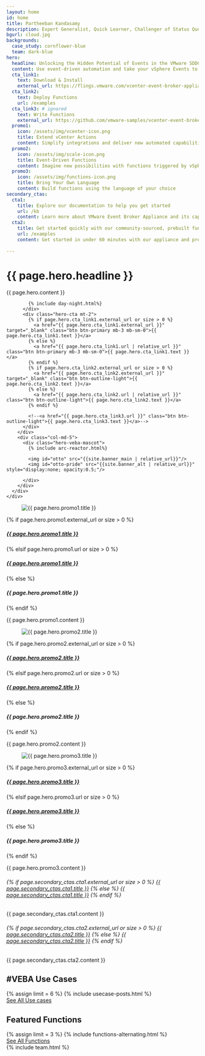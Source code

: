 ```yaml
---
layout: home
id: home
title: Partheeban Kandasamy
description: Expert Generalist, Quick Learner, Challenger of Status Quo
bgurl: cloud.jpg
backgrounds:
  case_study: cornflower-blue
  team: dark-blue
hero:
  headline: Unlocking the Hidden Potential of Events in the VMware SDDC
  content: Use event-driven automation and take your vSphere Events to the next level! Easily trigger custom or pre-built actions to deliver powerful integrations within your datacenter but also across public cloud services. Integrations like Slack, Pager Duty, Service Now, etc. has never been easier before
  cta_link1:
    text: Download & Install
    external_url: https://flings.vmware.com/vcenter-event-broker-appliance
  cta_link2:
    text: Deploy Functions
    url: /examples
  cta_link3: # ignored
    text: Write Functions
    external_url: https://github.com/vmware-samples/vcenter-event-broker-appliance
  promo1:
    icon: /assets/img/vcenter-icon.png
    title: Extend vCenter Actions
    content: Simplify integrations and deliver new automated capabilities to vCenter
  promo2:
    icon: /assets/img/scale-icon.png
    title: Event-Driven Functions
    content: Imagine new possibilities with functions triggered by vSphere Events.
  promo3:
    icon: /assets/img/functions-icon.png
    title: Bring Your Own Language
    content: Build functions using the language of your choice
secondary_ctas:
  cta1:
    title: Explore our documentation to help you get started
    url: /kb
    content: Learn more about VMware Event Broker Appliance and its capabilities
  cta2:
    title: Get started quickly with our community-sourced, prebuilt functions
    url: /examples
    content: Get started in under 60 minutes with our appliance and prebuilt functions
    
---
```

<div class="home-hero bg-color-{{ site.hero.background-color }}">
  <div class="section">
    <div class="section-content">
      <div class="row">
        <div class="col-md-7">
          <div class="hero-content">
            <h1 class="mb-3">{{ page.hero.headline }}</h1>
            <p class="mb-1">{{ page.hero.content }}</p>
            
            {% include day-night.html%}
          </div>
          <div class="hero-cta mt-2">
            {% if page.hero.cta_link1.external_url or size > 0 %}
              <a href="{{ page.hero.cta_link1.external_url }}" target="_blank" class="btn btn-primary mb-3 mb-sm-0">{{ page.hero.cta_link1.text }}</a>
            {% else %}
              <a href="{{ page.hero.cta_link1.url | relative_url }}" class="btn btn-primary mb-3 mb-sm-0">{{ page.hero.cta_link1.text }}</a>
            {% endif %}
            {% if page.hero.cta_link2.external_url or size > 0 %}
              <a href="{{ page.hero.cta_link2.external_url }}" target="_blank" class="btn btn-outline-light">{{ page.hero.cta_link2.text }}</a>
            {% else %}
              <a href="{{ page.hero.cta_link2.url | relative_url }}" class="btn btn-outline-light">{{ page.hero.cta_link2.text }}</a>
            {% endif %}
            
            <!--<a href="{{ page.hero.cta_link3.url }}" class="btn btn-outline-light">{{ page.hero.cta_link3.text }}</a>-->
          </div>
        </div>
        <div class="col-md-5">
          <div class="hero-veba-mascot">
            {% include arc-reactor.html%}
            
            <img id="otto" src="{{site.banner_main | relative_url}}"/>
            <img id="otto-pride" src="{{site.banner_alt | relative_url}}" style="display:none; opacity:0.5;"/>
            
          </div>
        </div>
      </div>
    </div>
    
  </div>
</div> <!-- /home-hero -->

<div class="section section-card section-card-offset-top promo-cards pb-0">
  <div class="section-content">
    <div class="row">
      <div class="col-md">
        <div class="card card-light mb-3 mb-md-0 shadow">
          <div class="card-body match-height">
            <figure>
              <img src="{{ page.hero.promo1.icon | relative_url }}" alt="{{ page.hero.promo1.title }}" />
            </figure>
            {% if page.hero.promo1.external_url or size > 0 %}
            <h5><a href="{{ page.hero.promo1.external_url }}" target="_blank" class="dark">{{ page.hero.promo1.title }}</a></h5>
            {% elsif page.hero.promo1.url or size > 0 %}
            <h5><a href="{{ page.hero.promo1.url | relative_url }}" class="dark">{{ page.hero.promo1.title }}</a></h5>
            {% else %}
            <h5>{{ page.hero.promo1.title }}</h5>
            {% endif %}
            <p>{{ page.hero.promo1.content }}</p>
          </div>
        </div>
      </div>
      <div class="col-md">
        <div class="card card-light mb-3 mb-md-0 shadow">
          <div class="card-body match-height">
            <figure>
              <img src="{{ page.hero.promo2.icon | relative_url }}" alt="{{ page.hero.promo2.title }}" />
            </figure>
            {% if page.hero.promo2.external_url or size > 0 %}
            <h5><a href="{{ page.hero.promo2.external_url }}" target="_blank" class="dark">{{ page.hero.promo2.title }}</a></h5>
            {% elsif page.hero.promo2.url or size > 0 %}
            <h5><a href="{{ page.hero.promo2.url | relative_url }}" class="dark">{{ page.hero.promo2.title }}</a></h5>
            {% else %}
            <h5>{{ page.hero.promo2.title }}</h5>
            {% endif %}
            <p>{{ page.hero.promo2.content }}</p>
          </div>
        </div>
      </div>
      <div class="col-md">
        <div class="card card-light mb-3 mb-md-0 shadow">
          <div class="card-body match-height">
            <figure>
              <img src="{{ page.hero.promo3.icon | relative_url }}" alt="{{ page.hero.promo3.title }}" />
            </figure>
            {% if page.hero.promo3.external_url or size > 0 %}
            <h5><a href="{{ page.hero.promo3.external_url }}" target="_blank" class="dark">{{ page.hero.promo3.title }}</a></h5>
            {% elsif page.hero.promo3.url or size > 0 %}
            <h5><a href="{{ page.hero.promo3.url | relative_url }}" class="dark">{{ page.hero.promo3.title }}</a></h5>
            {% else %}
            <h5>{{ page.hero.promo3.title }}</h5>
            {% endif %}
            <p>{{ page.hero.promo3.content }}</p>
          </div>
        </div>
      </div>
    </div>
  </div>
</div>

<div class="section section-grey">
  <div class="section-content">
    <div class="row bg-grey">
      <div class="col-sm-5 mb-3 mb-sm-0">
        <h6 class="mb-1">
          {% if page.secondary_ctas.cta1.external_url or size > 0 %}
          <a href="{{ page.secondary_ctas.cta1.external_url }}" target="_blank">{{ page.secondary_ctas.cta1.title }}</a>
          {% else %}
          <a href="{{ page.secondary_ctas.cta1.url | relative_url }}">{{ page.secondary_ctas.cta1.title }}</a>
          {% endif %}
        </h6>
        <p class="mb-0">{{ page.secondary_ctas.cta1.content }}</p>
      </div>
      <div class="col-sm-5 offset-sm-2">
        <h6 class="mb-1">
          {% if page.secondary_ctas.cta2.external_url  or size > 0 %}
          <a href="{{ page.secondary_ctas.cta2.external_url }}" target="_blank">{{ page.secondary_ctas.cta2.title }}</a>
          {% else %}
          <a href="{{ page.secondary_ctas.cta2.url | relative_url }}">{{ page.secondary_ctas.cta2.title }}</a>
          {% endif %}
        </h6>
        <p class="mb-0">{{ page.secondary_ctas.cta2.content }}</p>
      </div>
    </div>
  </div>
</div>

<div class="section pt-3">
  <div class="section-content promo-cards">
    <div class="row">
      <h2>#VEBA Use Cases</h2>
    </div>
    {% assign limit = 6 %}
    {% include usecase-posts.html %}
    <div class="row pt-4">
      <div class="col text-center">
        <a href="{{ '/kb' | append: '#use-cases' | relative_url}}" class="btn btn-secondary btn-sm">See All Use cases</a>
      </div>
    </div>
  </div>
</div>

<div class="section pt-0 pb-0">
  <div class="section-content">
    <div class="row">
      <h2>Featured Functions</h2>
    </div>
    {% assign limit = 3 %}
    {% include functions-alternating.html %}
    <div class="row pt-1 mb-4">
      <div class="col text-center">
        <a href="{{ '/examples' | relative_url}}" class="btn btn-secondary btn-sm">See All Functions</a>
      </div>
    </div>
  </div>
</div>

<div id="team-veba" class="section section-background-{{ page.backgrounds.team }}">
  <div class="section-content">
    {% include team.html %}
  </div>
</div>